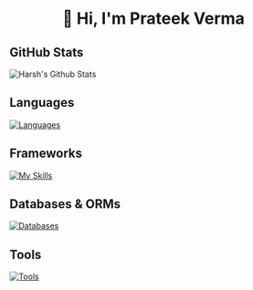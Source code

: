 <h1 align="center">👋 Hi, I'm Prateek Verma</h1>
 
<h2>GitHub Stats</h2>

![Harsh's Github Stats](https://github-readme-stats.vercel.app/api?username=prateek168&show=reviews,prs_merged,prs_merged_percentage,icons=true&hide_title=true&count_private=true&theme=dark)


## Languages

[![Languages](https://skillicons.dev/icons?i=js,ts,cpp)](https://skillicons.dev)

## Frameworks

[![My Skills](https://go-skill-icons.vercel.app/api/icons?i=express,react,next,tailwindcss)](https://skillicons.dev)


## Databases & ORMs

[![Databases](https://skillicons.dev/icons?i=mongodb,postgres,redis,prisma)](https://skillicons.dev)

## Tools

[![Tools](https://go-skill-icons.vercel.app/api/icons?i=git,docker)](https://skillicons.dev)
